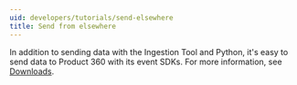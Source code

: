 ```yaml
---
uid: developers/tutorials/send-elsewhere
title: Send from elsewhere
---
```


In addition to sending data with the Ingestion Tool and Python, it's easy to send data to Product 360 with its event SDKs. For more information, see [Downloads]().
